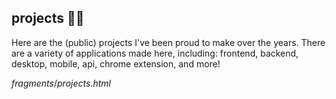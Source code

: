 ## projects 👨‍💻
Here are the (public) projects I've been proud to make over the years. There are a variety of applications made here, including: frontend, backend, desktop, mobile, api, chrome extension, and more!

${fragments/projects.html}$